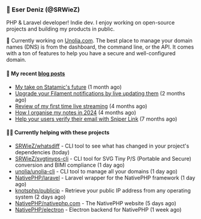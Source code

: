 
### 👋 Eser Deniz (@SRWieZ)

PHP & Laravel developer! Indie dev. I enjoy working on open-source projects and building my products in public.

🚀 Currently working on [Unolia.com](https://unolia.com). The best place to manage your domain names (DNS) is from the dashboard, the command line, or the API. It comes with a ton of features to help you have a secure and well-configured domain.

#### 📝 My recent [blog posts](https://srwiez.com)

- [My take on Statamic&#39;s future](https://srwiez.com/posts/my-take-on-statamic-future) (1 month ago)
- [Upgrade your Filament notifications by live updating them](https://srwiez.com/posts/upgrade-your-filament-notifications-by-live-updating-them) (2 months ago)
- [Review of my first time live streaming](https://srwiez.com/posts/review-of-my-first-time-live-streaming) (4 months ago)
- [How I organise my notes in 2024](https://srwiez.com/posts/how-i-organise-my-notes-in-2024) (4 months ago)
- [Help your users verify their email with Sniper Link](https://srwiez.com/posts/help-your-users-verify-their-email-with-sniper-link) (7 months ago)

#### 👨‍🔧 Currently helping with these projects

- [SRWieZ/whatsdiff](https://github.com/SRWieZ/whatsdiff) - CLI tool to see what has changed in your project&#39;s dependencies (today)
- [SRWieZ/svgtinyps-cli](https://github.com/SRWieZ/svgtinyps-cli) - CLI tool for SVG Tiny P/S (Portable and Secure) conversion and BIMI compliance (1 day ago)
- [unolia/unolia-cli](https://github.com/unolia/unolia-cli) - CLI tool to manage all your domains (1 day ago)
- [NativePHP/laravel](https://github.com/NativePHP/laravel) - Laravel wrapper for the NativePHP framework (1 day ago)
- [knotsphp/publicip](https://github.com/knotsphp/publicip) - Retrieve your public IP address from any operating system (2 days ago)
- [NativePHP/nativephp.com](https://github.com/NativePHP/nativephp.com) - The NativePHP website (5 days ago)
- [NativePHP/electron](https://github.com/NativePHP/electron) - Electron backend for NativePHP (1 week ago)